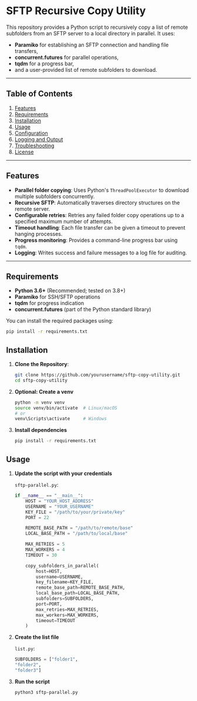 # SFTP Recursive Copy Utility

This repository provides a Python script to recursively copy a list of remote subfolders from an SFTP server to a local directory in parallel. It uses:

- **Paramiko** for establishing an SFTP connection and handling file transfers,
- **concurrent.futures** for parallel operations,
- **tqdm** for a progress bar,
- and a user-provided list of remote subfolders to download.

---

## Table of Contents

1. [Features](#features)
2. [Requirements](#requirements)
3. [Installation](#installation)
4. [Usage](#usage)
5. [Configuration](#configuration)
6. [Logging and Output](#logging-and-output)
7. [Troubleshooting](#troubleshooting)
8. [License](#license)

---

## Features

- **Parallel folder copying**: Uses Python's `ThreadPoolExecutor` to download multiple subfolders concurrently.
- **Recursive SFTP**: Automatically traverses directory structures on the remote server.
- **Configurable retries**: Retries any failed folder copy operations up to a specified maximum number of attempts.
- **Timeout handling**: Each file transfer can be given a timeout to prevent hanging processes.
- **Progress monitoring**: Provides a command-line progress bar using `tqdm`.
- **Logging**: Writes success and failure messages to a log file for auditing.

---

## Requirements

- **Python 3.6+** (Recommended; tested on 3.8+)
- **Paramiko** for SSH/SFTP operations
- **tqdm** for progress indication
- **concurrent.futures** (part of the Python standard library)

You can install the required packages using:
```bash
pip install -r requirements.txt
```

## Installation

1. **Clone the Repository**:
    ```bash
    git clone https://github.com/yourusername/sftp-copy-utility.git
    cd sftp-copy-utility
    ```

2. **Optional: Create a venv**
    ```bash
    python -m venv venv
    source venv/bin/activate  # Linux/macOS
    # or
    venv\Scripts\activate     # Windows
    ```
3. **Install dependencies**
    ```bash
    pip install -r requirements.txt
    ```

## Usage

1. **Update the script with your credentials**

   `sftp-parallel.py`:
    ```python
    if __name__ == "__main__":
        HOST = "YOUR_HOST_ADDRESS"             
        USERNAME = "YOUR_USERNAME"             
        KEY_FILE = "/path/to/your/private/key" 
        PORT = 22                              
    
        REMOTE_BASE_PATH = "/path/to/remote/base"
        LOCAL_BASE_PATH = "/path/to/local/base"
    
        MAX_RETRIES = 5    
        MAX_WORKERS = 4    
        TIMEOUT = 30       
    
        copy_subfolders_in_parallel(
            host=HOST,
            username=USERNAME,
            key_filename=KEY_FILE,
            remote_base_path=REMOTE_BASE_PATH,
            local_base_path=LOCAL_BASE_PATH,
            subfolders=SUBFOLDERS,
            port=PORT,
            max_retries=MAX_RETRIES,
            max_workers=MAX_WORKERS,
            timeout=TIMEOUT
        )
    ```

2. **Create the list file**

   `list.py`:
    ```python
    SUBFOLDERS = ["folder1",
    "folder2",
    "folder3"]
    ```


2. **Run the script**


    ```bash
    python3 sftp-parallel.py
    ```
